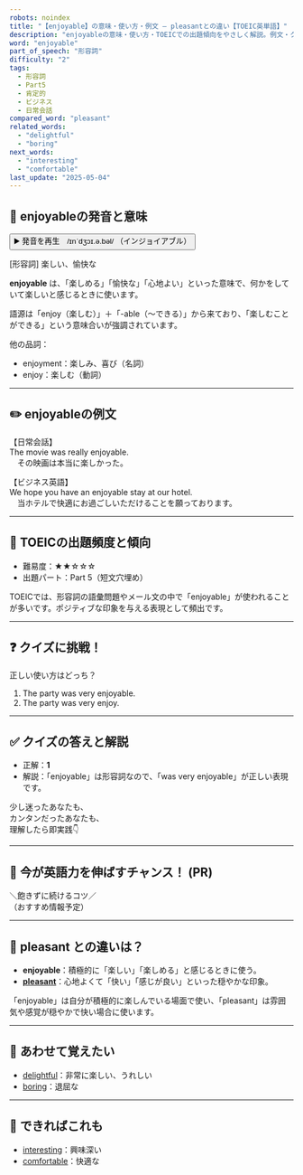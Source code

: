 ```yaml
---
robots: noindex
title: "【enjoyable】の意味・使い方・例文 ― pleasantとの違い【TOEIC英単語】"
description: "enjoyableの意味・使い方・TOEICでの出題傾向をやさしく解説。例文・クイズ付きでpleasantとの違いもわかりやすく学べます。"
word: "enjoyable"
part_of_speech: "形容詞"
difficulty: "2"
tags:
  - 形容詞
  - Part5
  - 肯定的
  - ビジネス
  - 日常会話
compared_word: "pleasant"
related_words:
  - "delightful"
  - "boring"
next_words:
  - "interesting"
  - "comfortable"
last_update: "2025-05-04"
---
```


## 🔰 enjoyableの発音と意味

<button class="play-audio" onclick="playTTS('enjoyable')">
  <span class="play-audio-main">
    ▶️ 発音を再生　/ɪnˈdʒɔɪ.ə.bəl/
  </span>
  <span class="play-audio-sub">
    （インジョイアブル）
  </span>
</button>

[形容詞] 楽しい、愉快な

**enjoyable** は、「楽しめる」「愉快な」「心地よい」といった意味で、何かをしていて楽しいと感じるときに使います。

語源は「enjoy（楽しむ）」＋「-able（～できる）」から来ており、「楽しむことができる」という意味合いが強調されています。

他の品詞：  
- enjoyment：楽しみ、喜び（名詞）
- enjoy：楽しむ（動詞）

---

## ✏️ enjoyableの例文

【日常会話】  
The movie was really enjoyable.  
　その映画は本当に楽しかった。

【ビジネス英語】  
We hope you have an enjoyable stay at our hotel.  
　当ホテルで快適にお過ごしいただけることを願っております。

---

## 🎯 TOEICの出題頻度と傾向

- 難易度：★★☆☆☆
- 出題パート：Part 5（短文穴埋め）

TOEICでは、形容詞の語彙問題やメール文の中で「enjoyable」が使われることが多いです。ポジティブな印象を与える表現として頻出です。

---

## ❓ クイズに挑戦！

正しい使い方はどっち？

1. The party was very enjoyable.  
2. The party was very enjoy.

---

## ✅ クイズの答えと解説

- 正解：**1**
- 解説：「enjoyable」は形容詞なので、「was very enjoyable」が正しい表現です。

少し迷ったあなたも、  
カンタンだったあなたも、  
理解したら即実践👇️

---

## 🚀 今が英語力を伸ばすチャンス！ (PR)

<div class="info-center">
＼飽きずに続けるコツ／<br>  
（おすすめ情報予定）
</div>

---

## 🤔  pleasant との違いは？

- **enjoyable**：積極的に「楽しい」「楽しめる」と感じるときに使う。
- **[pleasant](/pleasant)**：心地よくて「快い」「感じが良い」といった穏やかな印象。

「enjoyable」は自分が積極的に楽しんでいる場面で使い、「pleasant」は雰囲気や感覚が穏やかで快い場合に使います。

---

## 🧩 あわせて覚えたい

- [delightful](/delightful)：非常に楽しい、うれしい
- [boring](/boring)：退屈な

---

## 📖 できればこれも

- [interesting](/interesting)：興味深い
- [comfortable](/comfortable)：快適な

<!-- cvid: aid23_bid27 -->
